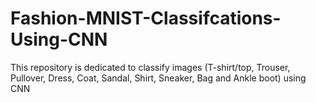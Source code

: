 # Fashion-MNIST-Classifcations-Using-CNN
This repository is dedicated to classify images (T-shirt/top, Trouser, Pullover, Dress, Coat, Sandal, Shirt, Sneaker, Bag and Ankle boot) using CNN
